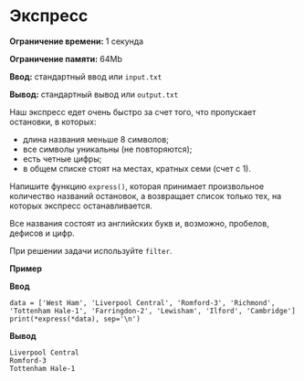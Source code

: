 # Экспресс

**Ограничение времени:** 1 секунда

**Ограничение памяти:** 64Mb

**Ввод:** стандартный ввод или `input.txt`

**Вывод:** стандартный вывод или `output.txt`

Наш экспресс едет очень быстро за счет того, что пропускает остановки, в которых:

*   длина названия меньше 8 символов;
*   все символы уникальны (не повторяются);
*   есть четные цифры;
*   в общем списке стоят на местах, кратных семи (счет с 1).

Напишите функцию `express()`, которая принимает произвольное количество названий остановок, а возвращает список только тех, на которых экспресс останавливается.

Все названия состоят из английских букв и, возможно, пробелов, дефисов и цифр.

При решении задачи используйте `filter`.

**Пример**

**Ввод**
```
data = ['West Ham', 'Liverpool Central', 'Romford-3', 'Richmond', 'Tottenham Hale-1', 'Farringdon-2', 'Lewisham', 'Ilford', 'Cambridge']
print(*express(*data), sep='\n')
```

**Вывод**
```
Liverpool Central
Romford-3
Tottenham Hale-1